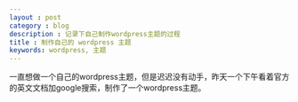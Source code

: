 ```yaml
---
layout : post
category : blog
description : 记录下自己制作wordpress主题的过程 
title : 制作自己的 wordpress 主题
keywords: wordpress, 主题
---
```




一直想做一个自己的wordpress主题，但是迟迟没有动手，昨天一个下午看着官方的英文文档加google搜索，制作了一个wordpress主题。



